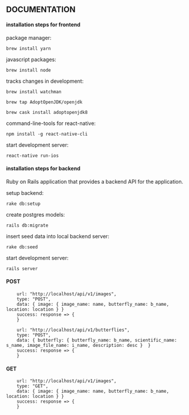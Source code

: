 ## DOCUMENTATION 

#### __installation steps for frontend__

package manager:
	
`brew install yarn`

javascript packages:
	
`brew install node`

tracks changes in development:
	
`brew install watchman`

`brew tap AdoptOpenJDK/openjdk`

`brew cask install adoptopenjdk8`

command-line-tools for react-native:
	
`npm install -g react-native-cli`

start development server:

`react-native run-ios`


#### __installation steps for backend__

Ruby on Rails application that provides a backend API for the application.

setup backend:

`rake db:setup`

create postgres models:	

`rails db:migrate`

insert seed data into local backend server:

`rake db:seed`

start development server:

`rails server`

#### POST

```
	url: "http://localhost/api/v1/images",
	type: "POST",
	data: { image: { image_name: name, butterfly_name: b_name, location: location }	}
	success: response => {
	}
```

```
	url: "http://localhost/api/v1/butterflies",
	type: "POST",
	data: { butterfly: { butterfly_name: b_name, scientific_name: s_name, image_file_name: i_name, description: desc }	}
	success: response => {
	}
```

#### GET

```
	url: "http://localhost/api/v1/images",
	type: "GET",
	data: { image: { image_name: name, butterfly_name: b_name, location: location }	}
	success: response => {
	}
```




